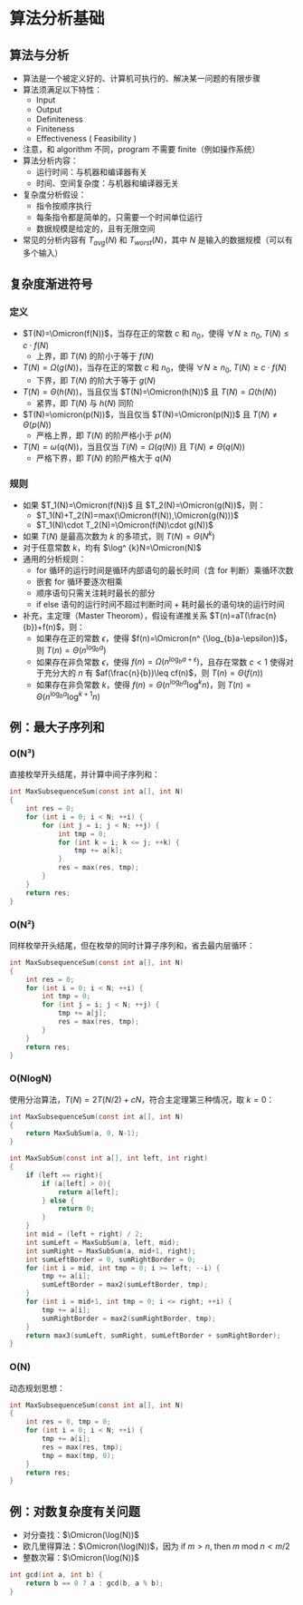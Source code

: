 # 算法分析基础

## 算法与分析

- 算法是一个被定义好的、计算机可执行的、解决某一问题的有限步骤
- 算法须满足以下特性：
    - Input
    - Output
    - Definiteness
    - Finiteness
    - Effectiveness ( Feasibility )
- 注意，和 algorithm 不同，program 不需要 finite（例如操作系统）
- 算法分析内容：
    - 运行时间：与机器和编译器有关
    - 时间、空间复杂度：与机器和编译器无关
- 复杂度分析假设：
    - 指令按顺序执行
    - 每条指令都是简单的，只需要一个时间单位运行
    - 数据规模是给定的，且有无限空间
- 常见的分析内容有 $T_{avg}(N)$ 和 $T_{worst}(N)$，其中 $N$ 是输入的数据规模（可以有多个输入）

## 复杂度渐进符号

### 定义

- $T(N)=\Omicron(f(N))$，当存在正的常数 $c$ 和 $n_0$，使得 $\forall N\geq n_0,\;T(N)\leq c\cdot f(N)$
    - 上界，即 $T(N)$ 的阶小于等于 $f(N)$
- $T(N)=\Omega(g(N))$，当存在正的常数 $c$ 和 $n_0$，使得 $\forall N\geq n_0,\;T(N)\geq c\cdot f(N)$
    - 下界，即 $T(N)$ 的阶大于等于 $g(N)$
- $T(N)=\Theta(h(N))$，当且仅当 $T(N)=\Omicron(h(N))$ 且 $T(N)=\Omega(h(N))$
    - 紧界，即 $T(N)$ 与 $h(N)$ 同阶
- $T(N)=\omicron(p(N))$，当且仅当 $T(N)=\Omicron(p(N))$ 且 $T(N)\not =\Theta(p(N))$
    - 严格上界，即 $T(N)$ 的阶严格小于 $p(N)$
- $T(N)=\omega(q(N))$，当且仅当 $T(N)=\Omega(q(N))$ 且 $T(N)\not =\Theta(q(N))$
    - 严格下界，即 $T(N)$ 的阶严格大于 $q(N)$

### 规则

- 如果 $T_1(N)=\Omicron(f(N))$ 且 $T_2(N)=\Omicron(g(N))$，则：
    - $T_1(N)+T_2(N)=max(\Omicron(f(N)),\Omicron(g(N)))$
    - $T_1(N)\cdot T_2(N)=\Omicron(f(N)\cdot g(N))$
- 如果 $T(N)$ 是最高次数为 $k$ 的多项式，则 $T(N)=\Theta(N^ k)$
- 对于任意常数 $k$，均有 $\log^ {k}N=\Omicron(N)$
- 通用的分析规则：
    - for 循环的运行时间是循环内部语句的最长时间（含 for 判断）乘循环次数
    - 嵌套 for 循环要逐次相乘
    - 顺序语句只需关注耗时最长的部分
    - if else 语句的运行时间不超过判断时间 + 耗时最长的语句块的运行时间
- 补充，主定理（Master Theorom），假设有递推关系 $T(n)=aT(\frac{n}{b})+f(n)$，则：
    - 如果存在正的常数 $\epsilon$，使得 $f(n)=\Omicron(n^ {\log_{b}a-\epsilon})$，则 $T(n)=\Theta(n^ {\log_{b}a})$
    - 如果存在非负常数 $\epsilon$，使得 $f(n)=\Omega(n^ {\log_{b}a+\epsilon})$，且存在常数 $c<1$ 使得对于充分大的 $n$ 有 $af(\frac{n}{b})\leq cf(n)$，则 $T(n)=\Theta(f(n))$
    - 如果存在非负常数 $k$，使得 $f(n)=\Theta(n^ {\log_{b}a}\log^ {k}n)$，则 $T(n)=\Theta(n^ {\log_{b}a}\log^ {k+1}n)$

## 例：最大子序列和

### O(N&#x00b3;)

直接枚举开头结尾，并计算中间子序列和：

```c
int MaxSubsequenceSum(const int a[], int N)
{
    int res = 0;
    for (int i = 0; i < N; ++i) {
        for (int j = i; j < N; ++j) {
            int tmp = 0;
            for (int k = i; k <= j; ++k) {
                tmp += a[k];
            }
            res = max(res, tmp);
        }
    }
    return res;
}
```

### O(N&#x00b2;)

同样枚举开头结尾，但在枚举的同时计算子序列和，省去最内层循环：

```c
int MaxSubsequenceSum(const int a[], int N)
{
    int res = 0;
    for (int i = 0; i < N; ++i) {
        int tmp = 0;
        for (int j = i; j < N; ++j) {
            tmp += a[j];
            res = max(res, tmp);
        }
    }
    return res;
}
```

### O(NlogN)

使用分治算法，$T(N)=2T(N/2)+cN$，符合主定理第三种情况，取 $k=0$：

```c
int MaxSubsequenceSum(const int a[], int N)
{
    return MaxSubSum(a, 0, N-1);
}

int MaxSubSum(const int a[], int left, int right)
{
    if (left == right){
        if (a[left] > 0){
            return a[left];
        } else {
            return 0;
        }
    }
    int mid = (left + right) / 2;
    int sumLeft = MaxSubSum(a, left, mid);
    int sumRight = MaxSubSum(a, mid+1, right);
    int sumLeftBorder = 0, sumRightBorder = 0;
    for (int i = mid, int tmp = 0; i >= left; --i) {
        tmp += a[i];
        sumLeftBorder = max2(sumLeftBorder, tmp);
    }
    for (int i = mid+1, int tmp = 0; i <= right; ++i) {
        tmp += a[i];
        sumRightBorder = max2(sumRightBorder, tmp);
    }
    return max3(sumLeft, sumRight, sumLeftBorder + sumRightBorder);
}
```

### O(N)

动态规划思想：

```c
int MaxSubsequenceSum(const int a[], int N)
{
    int res = 0, tmp = 0;
    for (int i = 0; i < N; ++i) {
        tmp += a[i];
        res = max(res, tmp);
        tmp = max(tmp, 0);
    }
    return res;
}
```

## 例：对数复杂度有关问题

- 对分查找：$\Omicron(\log(N))$
- 欧几里得算法：$\Omicron(\log(N))$，因为 $\text{if}\;m>n,\;\text{then}\;m\;\text{mod}\;n<m/2$
- 整数次幂：$\Omicron(\log(N))$

```c title="gcd"
int gcd(int a, int b) {
    return b == 0 ? a : gcd(b, a % b);
}
```